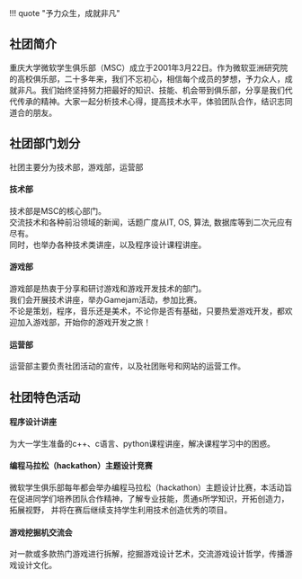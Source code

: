 !!! quote "予力众生，成就非凡"

## 社团简介  
重庆大学微软学生俱乐部（MSC）成立于2001年3月22日。作为微软亚洲研究院的高校俱乐部，二十多年来，我们不忘初心，相信每个成员的梦想，予力众人，成就非凡。我们始终坚持努力把最好的知识、技能、机会带到俱乐部，分享是我们代代传承的精神。大家一起分析技术心得，提高技术水平，体验团队合作，结识志同道合的朋友。  

## 社团部门划分  
社团主要分为技术部，游戏部，运营部  
#### 技术部  
技术部是MSC的核心部门。  
交流技术和各种前沿领域的新闻，话题广度从IT, OS, 算法, 数据库等到二次元应有尽有。  
同时，也举办各种技术类讲座，以及程序设计课程讲座。  
#### 游戏部  
游戏部是热衷于分享和研讨游戏和游戏开发技术的部门。  
我们会开展技术讲座，举办Gamejam活动，参加比赛。  
不论是策划，程序，音乐还是美术，不论你是否有基础，只要热爱游戏开发，都欢迎加入游戏部，开始你的游戏开发之旅！  
#### 运营部  
运营部主要负责社团活动的宣传，以及社团账号和网站的运营工作。  

## 社团特色活动  
#### 程序设计讲座  
为大一学生准备的c++、c语言、python课程讲座，解决课程学习中的困惑。  
#### 编程马拉松（hackathon）主题设计竞赛  
微软学生俱乐部每年都会举办编程马拉松（hackathon）主题设计比赛，本活动旨在促进同学们培养团队合作精神，了解专业技能，贯通s所学知识，开拓创造力，拓展视野， 并将在赛后继续支持学生利用技术创造优秀的项目。  
#### 游戏挖掘机交流会  
对一款或多款热门游戏进行拆解，挖掘游戏设计艺术，交流游戏设计哲学，传播游戏设计文化。  
